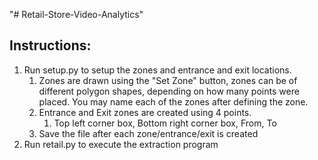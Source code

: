 "# Retail-Store-Video-Analytics"


## Instructions:
1. Run setup.py to setup the zones and entrance and exit locations.
	1. Zones are drawn using the "Set Zone" button, zones can be of
	different polygon shapes, depending on how many points were placed. You
	may name each of the zones after defining the zone.
	2. Entrance and Exit zones are created using 4 points.
		1. Top left corner box, Bottom right corner box, From, To
	3. Save the file after each zone/entrance/exit is created
2. Run retail.py to execute the extraction program
